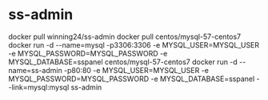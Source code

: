 # ss-admin
docker pull winning24/ss-admin
docker pull centos/mysql-57-centos7
docker run -d --name=mysql -p3306:3306 -e MYSQL_USER=MYSQL_USER -e MYSQL_PASSWORD=MYSQL_PASSWORD -e MYSQL_DATABASE=sspanel centos/mysql-57-centos7
docker run -d --name=ss-admin -p80:80 -e MYSQL_USER=MYSQL_USER -e MYSQL_PASSWORD=MYSQL_PASSWORD -e MYSQL_DATABASE=sspanel --link=mysql:mysql ss-admin
